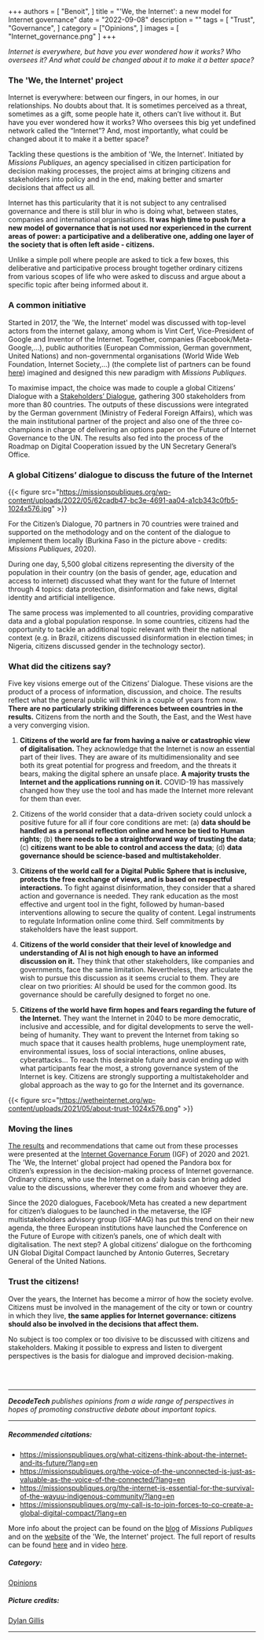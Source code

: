 +++
authors = [
    "Benoit", 
]
title = "'We, the Internet': a new model for Internet governance"
date = "2022-09-08"
description = ""
tags = [ "Trust", "Governance",
]
category = ["Opinions", ]
images = [
    "Internet_governance.png"
]
+++

*Internet is everywhere, but have you ever wondered how it works? Who oversees it? And what could be changed about it to make it a better space?*

### The 'We, the Internet' project
Internet is everywhere: between our fingers, in our homes, in our relationships. No doubts about that. It is sometimes perceived as a threat, sometimes as a gift, some people hate it, others can’t live without it. But have you ever wondered how it works? Who oversees this big yet undefined network called the “Internet”? And, most importantly, what could be changed about it to make it a better space?

Tackling these questions is the ambition of 'We, the Internet'. Initiated by *Missions Publiques*, an agency specialised in citizen participation for decision making processes, the project aims at bringing citizens and stakeholders into policy and in the end, making better and smarter decisions that affect us all.

Internet has this particularity that it is not subject to any centralised governance and there is still blur in who is doing what, between states, companies and international organisations. **It was high time to push for a new model of governance that is not used nor experienced in the current areas of power: a participative and a deliberative one, adding one layer of the society that is often left aside - citizens.** 

Unlike a simple poll where people are asked to tick a few boxes, this deliberative and participative process brought together ordinary citizens from various scopes of life who were asked to discuss and argue about a specific topic after being informed about it.

### A common initiative
Started in 2017, the 'We, the Internet' model was discussed with top-level actors from the internet galaxy, among whom is Vint Cerf, Vice-President of Google and Inventor of the Internet. Together, companies (Facebook/Meta-Google,…), public authorities (European Commission, German government, United Nations) and non-governmental organisations (World Wide Web Foundation, Internet Society,…) (the complete list of partners can be found [here](https://wetheinternet.org/who-are-we/)) imagined and designed this new paradigm with *Missions Publiques*. 

To maximise impact, the choice was made to couple a global Citizens’ Dialogue with a [Stakeholders’ Dialogue](https://wetheinternet.org/2020-stakeholders-dialogue-results/), gathering 300 stakeholders from more than 80 countries. The outputs of these discussions were integrated by the German government (Ministry of Federal Foreign Affairs), which was the main institutional partner of the project and also one of the three co-champions in charge of delivering an options paper on the Future of Internet Governance to the UN. The results also fed into the process of the Roadmap on Digital Cooperation issued by the UN Secretary General’s Office.

### A global Citizens’ dialogue to discuss the future of the Internet
{{< figure src="https://missionspubliques.org/wp-content/uploads/2022/05/62cadb47-bc3e-4691-aa04-a1cb343c0fb5-1024x576.jpg" >}}


For the Citizen’s Dialogue, 70 partners in 70 countries were trained and supported on the methodology and on the content of the dialogue to implement them locally (Burkina Faso in the picture above - credits: *Missions Publiques*, 2020). 

During one day, 5,500 global citizens representing the diversity of the population in their country (on the basis of gender, age, education and access to internet) discussed what they want for the future of Internet through 4 topics: data protection, disinformation and fake news, digital identity and artificial intelligence.

The same process was implemented to all countries, providing comparative data and a global population response. In some countries, citizens had the opportunity to tackle an additional topic relevant with their the national context (e.g. in Brazil, citizens discussed disinformation in election times; in Nigeria, citizens discussed gender in the technology sector).

### What did the citizens say?
Five key visions emerge out of the Citizens’ Dialogue. These visions are the product of a process of information, discussion, and choice. The results reflect what the general public will think in a couple of years from now. **There are no particularly striking differences between countries in the results.** Citizens from the north and the South, the East, and the West have a very converging vision. 

1. **Citizens of the world are far from having a naive or catastrophic view of digitalisation.** They acknowledge that the Internet is now an essential part of their lives. They are aware of its multidimensionality and see both its great potential for progress and freedom, and the threats it bears, making the digital sphere an unsafe place. **A majority trusts the Internet and the applications running on it.** COVID-19 has massively changed how they use the tool and has made the Internet more relevant for them than ever.

2. Citizens of the world consider that a data-driven society could unlock a positive future for all if four core conditions are met:
(a) **data should be handled as a personal reflection online and hence be tied to Human rights**;
(b) **there needs to be a straightforward way of trusting the data**;
(c) **citizens want to be able to control and access the data**;
(d) **data governance should be science-based and multistakeholder**.

3. **Citizens of the world call for a Digital Public Sphere that is inclusive, protects the free exchange of views, and is based on respectful interactions.** To fight against disinformation, they consider that a shared action and governance is needed. They rank education as the most effective and urgent tool in the fight, followed by human-based interventions allowing to secure the quality of content. Legal instruments to regulate Information online come third. Self commitments by stakeholders have the least support.

4. **Citizens of the world consider that their level of knowledge and understanding of AI is not high enough to have an informed discussion on it.** They think that other stakeholders, like companies and governments, face the same limitation. Nevertheless, they articulate the wish to pursue this discussion as it seems crucial to them. They are clear on two priorities: AI should be used for the common good. Its governance should be carefully designed to forget no one.

5. **Citizens of the world have firm hopes and fears regarding the future of the Internet.** They want the Internet in 2040 to be more democratic, inclusive and accessible, and for digital developments to serve the well-being of humanity. They want to prevent the Internet from taking so much space that it causes health problems, huge unemployment rate, environmental issues, loss of social interactions, online abuses, cyberattacks… To reach this desirable future and avoid ending up with what participants fear the most, a strong governance system of the Internet is key. Citizens are strongly supporting a multistakeholder and global approach as the way to go for the Internet and its governance.

{{< figure src="https://wetheinternet.org/wp-content/uploads/2021/05/about-trust-1024x576.png" >}}

### Moving the lines

[The results](https://wetheinternet.org/2020-global-citizens-dialogue-results/) and recommendations that came out from these processes were presented at the [Internet Governance Forum](https://www.intgovforum.org/multilingual/) (IGF) of 2020 and 2021. The 'We, the Internet' global project had opened the Pandora box for citizen’s expression in the decision-making process of Internet governance. Ordinary citizens, who use the Internet on a daily basis can bring added value to the discussions, wherever they come from and whoever they are.

Since the 2020 dialogues, Facebook/Meta has created a new department for citizen’s dialogues to be launched in the metaverse, the IGF multistakeholders advisory group (IGF-MAG) has put this trend on their new agenda, the three European institutions have launched the Conference on the Future of Europe with citizen’s panels, one of which dealt with digitalisation. The next step? A global citizens’ dialogue on the forthcoming UN Global Digital Compact launched by Antonio Guterres, Secretary General of the United Nations.

### Trust the citizens!
Over the years, the Internet has become a mirror of how the society evolve. Citizens must be involved in the management of the city or town or country in which they live, **the same applies for Internet governance: citizens should also be involved in the decisions that affect them.**

No subject is too complex or too divisive to be discussed with citizens and stakeholders. Making it possible to express and listen to divergent perspectives is the basis for dialogue and improved decision-making.


##### &nbsp; 
***
***DecodeTech** publishes opinions from a wide range of perspectives in hopes of promoting constructive debate about important topics.*
***
##### Recommended citations:
- https://missionspubliques.org/what-citizens-think-about-the-internet-and-its-future/?lang=en
- https://missionspubliques.org/the-voice-of-the-unconnected-is-just-as-valuable-as-the-voice-of-the-connected/?lang=en
- https://missionspubliques.org/the-internet-is-essential-for-the-survival-of-the-wayuu-indigenous-community/?lang=en 
- https://missionspubliques.org/my-call-is-to-join-forces-to-co-create-a-global-digital-compact/?lang=en 

More info about the project can be found on the [blog](https://missionspubliques.org/le-blog/?lang=en) of *Missions Publiques* and on the [website](https://wetheinternet.org/) of the 'We, the Internet' project. The full report of results can be found [here](https://wetheinternet.org/wp-content/uploads/2020/12/WTI-final-results-report-v1h.pdf) and in video [here](https://www.youtube.com/watch?time_continue=89&v=uP3a6oMX_V4&feature=emb_logo).

##### Category:
[Opinions](https://decodetech.eu/category/opinions/)

##### Picture credits: 
[Dylan Gillis](https://unsplash.com/photos/KdeqA3aTnBY)
***